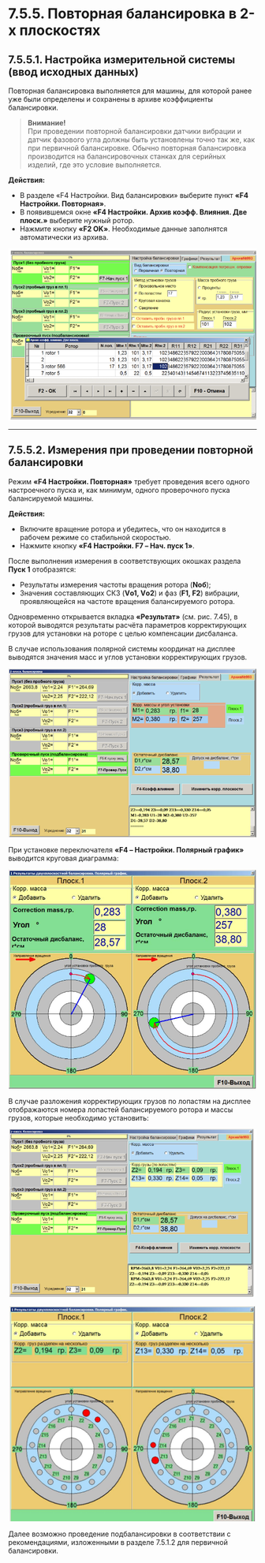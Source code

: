 # 7.5.5. Повторная балансировка в 2-х плоскостях

## 7.5.5.1. Настройка измерительной системы (ввод исходных данных)

Повторная балансировка выполняется для машины, для которой ранее уже были определены и сохранены в архиве коэффициенты балансировки.

> **Внимание!**  
> При проведении повторной балансировки датчики вибрации и датчик фазового угла должны быть установлены точно так же, как при первичной балансировке. Обычно повторная балансировка производится на балансировочных станках для серийных изделий, где это условие выполняется.

**Действия:**
- В разделе «F4 Настройки. Вид балансировки» выберите пункт **«F4 Настройки. Повторная»**.
- В появившемся окне **«F4 Настройки. Архив коэфф. Влияния. Две плоск.»** выберите нужный ротор.
- Нажмите кнопку **«F2 OK»**. Необходимые данные заполнятся автоматически из архива.

![Рис. 7.44. Ввод настроек при повторной балансировке](image-34.png)

---

## 7.5.5.2. Измерения при проведении повторной балансировки

Режим **«F4 Настройки. Повторная»** требует проведения всего одного настроечного пуска и, как минимум, одного проверочного пуска балансируемой машины.

**Действия:**
- Включите вращение ротора и убедитесь, что он находится в рабочем режиме со стабильной скоростью.
- Нажмите кнопку **«F4 Настройки. F7 – Нач. пуск 1»**.

После выполнения измерения в соответствующих окошках раздела **Пуск 1** отобразятся:
- Результаты измерения частоты вращения ротора (**Nоб**);
- Значения составляющих СКЗ (**Vо1, Vо2**) и фаз (**F1, F2**) вибрации, проявляющейся на частоте вращения балансируемого ротора.

Одновременно открывается вкладка **«Результат»** (см. рис. 7.45), в которой выводятся результаты расчёта параметров корректирующих грузов для установки на роторе с целью компенсации дисбаланса.

В случае использования полярной системы координат на дисплее выводятся значения масс и углов установки корректирующих грузов.

![Рис. 7.45. Результат балансировки в режиме «F4 – Настройки. Повторная балансировка»](image-35.png)

При установке переключателя **«F4 – Настройки. Полярный график»** выводится круговая диаграмма:

![Рис. 7.46. Результат балансировки. Полярный график](_page_55_Figure_1.jpeg)

В случае разложения корректирующих грузов по лопастям на дисплее отображаются номера лопастей балансируемого ротора и массы грузов, которые необходимо установить:

![Рис. 7.47. Результат балансировки. Фиксированные позиции](image-36.png)

![Рис. 7.48. Результат балансировки. Фиксированные позиции. Полярный график](_page_56_Figure_1.jpeg)

Далее возможно проведение подбалансировки в соответствии с рекомендациями, изложенными в разделе 7.5.1.2 для первичной балансировки.
